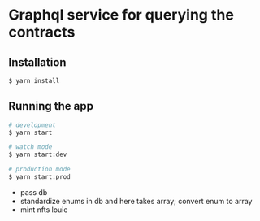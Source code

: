 # Graphql service for querying the contracts

## Installation

```bash
$ yarn install
```

## Running the app

```bash
# development
$ yarn start

# watch mode
$ yarn start:dev

# production mode
$ yarn start:prod
```

- pass db
- standardize enums in db and here takes array; convert enum to array
- mint nfts louie

